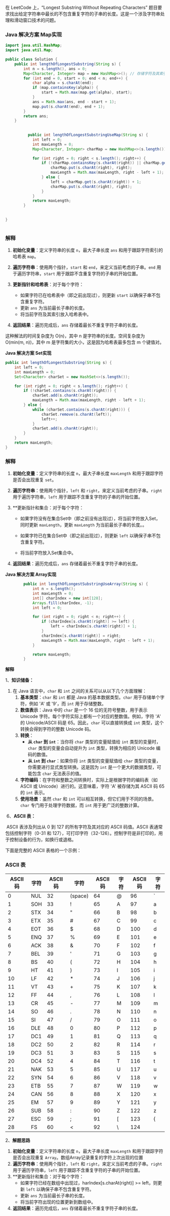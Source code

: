 在 LeetCode 上，“Longest Substring Without Repeating Characters” 题目要求找出给定字符串中最长的不包含重复字符的子串的长度。这是一个涉及字符串处理和滑动窗口技术的问题。

### Java 解决方案 Map实现

```java
import java.util.HashMap;
import java.util.Map;

public class Solution {
    public int lengthOfLongestSubstring(String s) {
        int n = s.length(), ans = 0;
        Map<Character, Integer> map = new HashMap<>(); // 存储字符及其索引
        for (int end = 0, start = 0; end < n; end++) {
            char alpha = s.charAt(end);
            if (map.containsKey(alpha)) {
                start = Math.max(map.get(alpha), start);
            }
            ans = Math.max(ans, end - start + 1);
            map.put(s.charAt(end), end + 1);
        }
        return ans;
    }
  
  
          public int lengthOfLongestSubstringUseMap(String s) {
            int left = 0;
            int maxLength = 0;
            Map<Character, Integer> charMap = new HashMap<>(s.length());

            for (int right = 0; right < s.length(); right++) {
                if (!charMap.containsKey(s.charAt(right)) || charMap.get(s.charAt(right)) < left) {
                    charMap.put(s.charAt(right), right);
                    maxLength = Math.max(maxLength, right - left + 1);
                } else {
                    left = charMap.get(s.charAt(right)) + 1;
                    charMap.put(s.charAt(right), right);
                }
            }
            return maxLength;
        }
  
  
}



```

### 解释

1. **初始化变量**：定义字符串的长度 `n`，最大子串长度 `ans` 和用于跟踪字符索引的哈希表 `map`。

2. **遍历字符串**：使用两个指针，`start` 和 `end`，来定义当前考虑的子串。`end` 用于遍历字符串，`start` 用于跟踪不含重复字符的子串的开始位置。

3. **更新指针和哈希表**：对于每个字符：
   - 如果字符已在哈希表中（即之前出现过），则更新 `start` 以确保子串不包含重复字符。
   - 更新 `ans` 为当前最长子串的长度。
   - 将当前字符及其索引放入哈希表中。

4. **返回结果**：遍历完成后，`ans` 存储着最长不重复字符子串的长度。

这种解法的时间复杂度为 O(n)，其中 n 是字符串的长度。空间复杂度为 O(min(m, n))，其中 m 是字符集的大小，这是因为哈希表最多包含 m 个键值对。

**Java 解决方案 Set实现**

```java
public int lengthOfLongestSubstring(String s) {
    int left = 0;
    int maxLength = 0;
    Set<Character> charSet = new HashSet<>(s.length());

    for (int right = 0; right < s.length(); right++) {
        if (!charSet.contains(s.charAt(right))) {
            charSet.add(s.charAt(right));
            maxLength = Math.max(maxLength, right - left + 1);
        } else {
            while (charSet.contains(s.charAt(right))) {
                charSet.remove(s.charAt(left));
                left++;
            }
            charSet.add(s.charAt(right));
        }
    }
    return maxLength;
}
```

### 解释

1. **初始化变量**：定义字符串的长度 `n`，最大子串长度 `maxLength` 和用于跟踪字符是否会出现重复 `set`。

2. **遍历字符串**：使用两个指针，`left` 和 `right`，来定义当前考虑的子串。`right` 用于遍历字符串，`left` 用于跟踪不含重复字符的子串的开始位置。

3. **更新指针和集合：对于每个字符：

   - 如果字符没有在集合Set中（即之前没有出现过），将当前字符放入Set，同时更新 `maxLength`，更新 `maxLength` 为当前最长子串的长度。。

   - 如果字符已在集合Set中（即之前出现过），则更新 `left` 以确保子串不包含重复字符。
   - 将当前字符放入Set集合中。

4. **返回结果**：遍历完成后，`ans` 存储着最长不重复字符子串的长度。

**Java 解决方案 Array实现**

```java
        public int lengthOfLongestSubstringUseArray(String s) {
            int n = s.length();
            int maxLength = 0;
            int[] charIndex = new int[128];
            Arrays.fill(charIndex, -1);
            int left = 0;

            for (int right = 0; right < n; right++) {
                if (charIndex[s.charAt(right)] >= left) {
                    left = charIndex[s.charAt(right)] + 1;
                }
                charIndex[s.charAt(right)] = right;
                maxLength = Math.max(maxLength, right - left + 1);
            }

            return maxLength;
        }
```

**解释**

1、**知识储备：**

1. 在 Java 语言中，`char` 和 `int` 之间的关系可以从以下几个方面理解：
   1. **基本类型**：`char` 和 `int` 都是 Java 的基本数据类型。`char` 用于存储单个字符，例如 'A' 或 '9'，而 `int` 用于存储整数。
   2. **数值表示**：Java 中的 `char` 是一个 16 位的无符号整数，用于表示 Unicode 字符。每个字符实际上都有一个对应的整数值。例如，字符 'A' 的 Unicode/ASCII 码是 65。因此，`char` 可以直接转换成 `int` 类型，这个转换会得到字符的整数 Unicode 码。
   3. **转换**：
      - **从 `char` 到 `int`**：当你将 `char` 类型的变量赋值给 `int` 类型的变量时，`char` 类型的变量会自动提升为 `int` 类型，转换为相应的 Unicode 编码的数值。
      - **从 `int` 到 `char`**：如果你将 `int` 类型的变量赋值给 `char` 类型的变量，你需要进行显式类型转换。这是因为 `int` 是一个更大的数据类型，可能包含 `char` 无法表示的值。
   4. **字符编码**：在字符和整数之间转换时，实际上是根据字符的编码表（如 ASCII 或 Unicode）进行的。这意味着，字符 'A' 被存储为其 ASCII 码 65 的 `int` 表示。
   5. **使用场景**：虽然 `char` 和 `int` 可以相互转换，但它们用于不同的场景。`char` 专门用于处理字符数据，而 `int` 用于更广泛的整数计算。

​	6、**ASCII 表：**

​	ASCII 表涉及列出从 0 到 127 的所有字符及其对应的 ASCII 码值。ASCII 表通常包括控制字符（0-31 和 127），可打印字符（32-126）。控制字符是非打印的，用于控制设备的行为，如换行或退格。

下面是完整的 ASCII 表格的一个示例：

### ASCII 表

| ASCII 码 | 字符 | ASCII 码 | 字符    | ASCII 码 | 字符 | ASCII 码 | 字符 |
| -------- | ---- | -------- | ------- | -------- | ---- | -------- | ---- |
| 0        | NUL  | 32       | (space) | 64       | @    | 96       | `    |
| 1        | SOH  | 33       | !       | 65       | A    | 97       | a    |
| 2        | STX  | 34       | "       | 66       | B    | 98       | b    |
| 3        | ETX  | 35       | #       | 67       | C    | 99       | c    |
| 4        | EOT  | 36       | $       | 68       | D    | 100      | d    |
| 5        | ENQ  | 37       | %       | 69       | E    | 101      | e    |
| 6        | ACK  | 38       | &       | 70       | F    | 102      | f    |
| 7        | BEL  | 39       | '       | 71       | G    | 103      | g    |
| 8        | BS   | 40       | (       | 72       | H    | 104      | h    |
| 9        | HT   | 41       | )       | 73       | I    | 105      | i    |
| 10       | LF   | 42       | *       | 74       | J    | 106      | j    |
| 11       | VT   | 43       | +       | 75       | K    | 107      | k    |
| 12       | FF   | 44       | ,       | 76       | L    | 108      | l    |
| 13       | CR   | 45       | -       | 77       | M    | 109      | m    |
| 14       | SO   | 46       | .       | 78       | N    | 110      | n    |
| 15       | SI   | 47       | /       | 79       | O    | 111      | o    |
| 16       | DLE  | 48       | 0       | 80       | P    | 112      | p    |
| 17       | DC1  | 49       | 1       | 81       | Q    | 113      | q    |
| 18       | DC2  | 50       | 2       | 82       | R    | 114      | r    |
| 19       | DC3  | 51       | 3       | 83       | S    | 115      | s    |
| 20       | DC4  | 52       | 4       | 84       | T    | 116      | t    |
| 21       | NAK  | 53       | 5       | 85       | U    | 117      | u    |
| 22       | SYN  | 54       | 6       | 86       | V    | 118      | v    |
| 23       | ETB  | 55       | 7       | 87       | W    | 119      | w    |
| 24       | CAN  | 56       | 8       | 88       | X    | 120      | x    |
| 25       | EM   | 57       | 9       | 89       | Y    | 121      | y    |
| 26       | SUB  | 58       | :       | 90       | Z    | 122      | z    |
| 27       | ESC  | 59       | ;       | 91       | [    | 123      | {    |
| 28       | FS   | 60       | <       | 92       | \    | 124      |      |

2、**解题思路**

1. **初始化变量**：定义字符串的长度 `n`，最大子串长度 `maxLength` 和用于跟踪字符是否会出现重复 `Array`。数组Array记录重复的字符上次出现的位置
2. **遍历字符串**：使用两个指针，`left` 和 `right`，来定义当前考虑的子串。`right` 用于遍历字符串，`left` 用于跟踪不含重复字符的子串的开始位置。
3. **更新指针和集合：对于每个字符：
   - 如果字符已经在数组中出现过，harIndex[s.charAt(right)] >= left，则更新 `left` 以确保子串不包含重复字符。
   - 更新 `ans` 为当前最长子串的长度。
   - 将当前字符出现的位置更新到数组中。
4. **返回结果**：遍历完成后，`ans` 存储着最长不重复字符子串的长度。